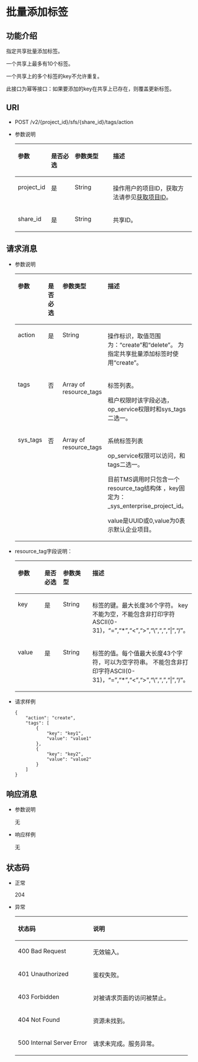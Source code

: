 # 批量添加标签<a name="ZH-CN_TOPIC_0171853645"></a>

## 功能介绍<a name="section10684447163819"></a>

指定共享批量添加标签。

一个共享上最多有10个标签。

一个共享上的多个标签的key不允许重复。

此接口为幂等接口：如果要添加的key在共享上已存在，则覆盖更新标签。

## URI<a name="section1665327514513"></a>

-   POST /v2/\{project\_id\}/sfs/\{share\_id\}/tags/action
-   参数说明

    <a name="table22021759152019"></a>
    <table><thead align="left"><tr id="row16139965152019"><th class="cellrowborder" valign="top" width="18.56%" id="mcps1.1.5.1.1"><p id="p17124101410431"><a name="p17124101410431"></a><a name="p17124101410431"></a>参数</p>
    </th>
    <th class="cellrowborder" valign="top" width="13.4%" id="mcps1.1.5.1.2"><p id="p1612415146430"><a name="p1612415146430"></a><a name="p1612415146430"></a>是否必选</p>
    </th>
    <th class="cellrowborder" valign="top" width="21.65%" id="mcps1.1.5.1.3"><p id="p312416148432"><a name="p312416148432"></a><a name="p312416148432"></a>参数类型</p>
    </th>
    <th class="cellrowborder" valign="top" width="46.39%" id="mcps1.1.5.1.4"><p id="p3124181464318"><a name="p3124181464318"></a><a name="p3124181464318"></a>描述</p>
    </th>
    </tr>
    </thead>
    <tbody><tr id="row55089343152019"><td class="cellrowborder" valign="top" width="18.56%" headers="mcps1.1.5.1.1 "><p id="p1781134044818"><a name="p1781134044818"></a><a name="p1781134044818"></a>project_id</p>
    </td>
    <td class="cellrowborder" valign="top" width="13.4%" headers="mcps1.1.5.1.2 "><p id="p59952126152019"><a name="p59952126152019"></a><a name="p59952126152019"></a>是</p>
    </td>
    <td class="cellrowborder" valign="top" width="21.65%" headers="mcps1.1.5.1.3 "><p id="p24284048152019"><a name="p24284048152019"></a><a name="p24284048152019"></a>String</p>
    </td>
    <td class="cellrowborder" valign="top" width="46.39%" headers="mcps1.1.5.1.4 "><p id="p20850895152019"><a name="p20850895152019"></a><a name="p20850895152019"></a>操作用户的项目ID，获取方法请参见<a href="获取项目ID.md">获取项目ID</a>。</p>
    </td>
    </tr>
    <tr id="row3119103219486"><td class="cellrowborder" valign="top" width="18.56%" headers="mcps1.1.5.1.1 "><p id="p1011933217487"><a name="p1011933217487"></a><a name="p1011933217487"></a>share_id</p>
    </td>
    <td class="cellrowborder" valign="top" width="13.4%" headers="mcps1.1.5.1.2 "><p id="p18120163210481"><a name="p18120163210481"></a><a name="p18120163210481"></a>是</p>
    </td>
    <td class="cellrowborder" valign="top" width="21.65%" headers="mcps1.1.5.1.3 "><p id="p11120113294813"><a name="p11120113294813"></a><a name="p11120113294813"></a>String</p>
    </td>
    <td class="cellrowborder" valign="top" width="46.39%" headers="mcps1.1.5.1.4 "><p id="p13120143211489"><a name="p13120143211489"></a><a name="p13120143211489"></a>共享ID。</p>
    </td>
    </tr>
    </tbody>
    </table>


## 请求消息<a name="section5063604914513"></a>

-   参数说明

    <a name="table1836815510524"></a>
    <table><thead align="left"><tr id="row1137265565217"><th class="cellrowborder" valign="top" width="16.33%" id="mcps1.1.5.1.1"><p id="p18618102193316"><a name="p18618102193316"></a><a name="p18618102193316"></a>参数</p>
    </th>
    <th class="cellrowborder" valign="top" width="12.85%" id="mcps1.1.5.1.2"><p id="p116189212331"><a name="p116189212331"></a><a name="p116189212331"></a>是否必选</p>
    </th>
    <th class="cellrowborder" valign="top" width="18.78%" id="mcps1.1.5.1.3"><p id="p1961872118337"><a name="p1961872118337"></a><a name="p1961872118337"></a>参数类型</p>
    </th>
    <th class="cellrowborder" valign="top" width="52.04%" id="mcps1.1.5.1.4"><p id="p11618162103318"><a name="p11618162103318"></a><a name="p11618162103318"></a>描述</p>
    </th>
    </tr>
    </thead>
    <tbody><tr id="row1476962172917"><td class="cellrowborder" valign="top" width="16.33%" headers="mcps1.1.5.1.1 "><p id="p1876919212918"><a name="p1876919212918"></a><a name="p1876919212918"></a>action</p>
    </td>
    <td class="cellrowborder" valign="top" width="12.85%" headers="mcps1.1.5.1.2 "><p id="p1276919232920"><a name="p1276919232920"></a><a name="p1276919232920"></a>是</p>
    </td>
    <td class="cellrowborder" valign="top" width="18.78%" headers="mcps1.1.5.1.3 "><p id="p10769112142919"><a name="p10769112142919"></a><a name="p10769112142919"></a>String</p>
    </td>
    <td class="cellrowborder" valign="top" width="52.04%" headers="mcps1.1.5.1.4 "><p id="p197694202910"><a name="p197694202910"></a><a name="p197694202910"></a>操作标识，取值范围为：“create”和“delete”。 为指定共享批量添加标签时使用“create”。</p>
    </td>
    </tr>
    <tr id="row8379125520523"><td class="cellrowborder" valign="top" width="16.33%" headers="mcps1.1.5.1.1 "><p id="p13380755115210"><a name="p13380755115210"></a><a name="p13380755115210"></a>tags</p>
    </td>
    <td class="cellrowborder" valign="top" width="12.85%" headers="mcps1.1.5.1.2 "><p id="p1038255513523"><a name="p1038255513523"></a><a name="p1038255513523"></a>否</p>
    </td>
    <td class="cellrowborder" valign="top" width="18.78%" headers="mcps1.1.5.1.3 "><p id="p18383165518521"><a name="p18383165518521"></a><a name="p18383165518521"></a>Array of resource_tags</p>
    </td>
    <td class="cellrowborder" valign="top" width="52.04%" headers="mcps1.1.5.1.4 "><p id="p938455505218"><a name="p938455505218"></a><a name="p938455505218"></a>标签列表。</p>
    <p id="p1673311911399"><a name="p1673311911399"></a><a name="p1673311911399"></a>租户权限时该字段必选，op_service权限时和sys_tags二选一。</p>
    </td>
    </tr>
    <tr id="row1190711903815"><td class="cellrowborder" valign="top" width="16.33%" headers="mcps1.1.5.1.1 "><p id="p1143742223818"><a name="p1143742223818"></a><a name="p1143742223818"></a>sys_tags</p>
    </td>
    <td class="cellrowborder" valign="top" width="12.85%" headers="mcps1.1.5.1.2 "><p id="p14437182293810"><a name="p14437182293810"></a><a name="p14437182293810"></a>否</p>
    </td>
    <td class="cellrowborder" valign="top" width="18.78%" headers="mcps1.1.5.1.3 "><p id="p4437142283816"><a name="p4437142283816"></a><a name="p4437142283816"></a>Array of resource_tags</p>
    </td>
    <td class="cellrowborder" valign="top" width="52.04%" headers="mcps1.1.5.1.4 "><p id="p194371522163815"><a name="p194371522163815"></a><a name="p194371522163815"></a>系统标签列表</p>
    <p id="p54371022143812"><a name="p54371022143812"></a><a name="p54371022143812"></a>op_service权限可以访问，和tags二选一。</p>
    <p id="p104374229387"><a name="p104374229387"></a><a name="p104374229387"></a>目前TMS调用时只包含一个resource_tag结构体 ，key固定为：_sys_enterprise_project_id。</p>
    <p id="p10437022143814"><a name="p10437022143814"></a><a name="p10437022143814"></a>value是UUID或0,value为0表示默认企业项目。</p>
    </td>
    </tr>
    </tbody>
    </table>

-   resource\_tag字段说明：

    <a name="table14385185545214"></a>
    <table><thead align="left"><tr id="row5389135517522"><th class="cellrowborder" valign="top" width="17.349999999999998%" id="mcps1.1.5.1.1"><p id="p346222643313"><a name="p346222643313"></a><a name="p346222643313"></a>参数</p>
    </th>
    <th class="cellrowborder" valign="top" width="13.270000000000001%" id="mcps1.1.5.1.2"><p id="p104621926173313"><a name="p104621926173313"></a><a name="p104621926173313"></a>是否必选</p>
    </th>
    <th class="cellrowborder" valign="top" width="19.39%" id="mcps1.1.5.1.3"><p id="p346212673314"><a name="p346212673314"></a><a name="p346212673314"></a>参数类型</p>
    </th>
    <th class="cellrowborder" valign="top" width="49.99%" id="mcps1.1.5.1.4"><p id="p146217263333"><a name="p146217263333"></a><a name="p146217263333"></a>描述</p>
    </th>
    </tr>
    </thead>
    <tbody><tr id="row10396165515211"><td class="cellrowborder" valign="top" width="17.349999999999998%" headers="mcps1.1.5.1.1 "><p id="p7397185512522"><a name="p7397185512522"></a><a name="p7397185512522"></a>key</p>
    </td>
    <td class="cellrowborder" valign="top" width="13.270000000000001%" headers="mcps1.1.5.1.2 "><p id="p19398125516523"><a name="p19398125516523"></a><a name="p19398125516523"></a>是</p>
    </td>
    <td class="cellrowborder" valign="top" width="19.39%" headers="mcps1.1.5.1.3 "><p id="p18399255165215"><a name="p18399255165215"></a><a name="p18399255165215"></a>String</p>
    </td>
    <td class="cellrowborder" valign="top" width="49.99%" headers="mcps1.1.5.1.4 "><p id="p14400185515528"><a name="p14400185515528"></a><a name="p14400185515528"></a>标签的键。最大长度36个字符。 key不能为空，不能包含非打印字符ASCII(0-31)，“=”,“*”,“&lt;”,“&gt;”,“\”,“,”,“|”,“/”。</p>
    </td>
    </tr>
    <tr id="row144011055105210"><td class="cellrowborder" valign="top" width="17.349999999999998%" headers="mcps1.1.5.1.1 "><p id="p144021355135210"><a name="p144021355135210"></a><a name="p144021355135210"></a>value</p>
    </td>
    <td class="cellrowborder" valign="top" width="13.270000000000001%" headers="mcps1.1.5.1.2 "><p id="p1640495512522"><a name="p1640495512522"></a><a name="p1640495512522"></a>是</p>
    </td>
    <td class="cellrowborder" valign="top" width="19.39%" headers="mcps1.1.5.1.3 "><p id="p16405255185213"><a name="p16405255185213"></a><a name="p16405255185213"></a>String</p>
    </td>
    <td class="cellrowborder" valign="top" width="49.99%" headers="mcps1.1.5.1.4 "><p id="p240685517526"><a name="p240685517526"></a><a name="p240685517526"></a>标签的值。每个值最大长度43个字符，可以为空字符串。 不能包含非打印字符ASCII(0-31)，“=”,“*”,“&lt;”,“&gt;”,“\”,“,”,“|”,“/”。</p>
    </td>
    </tr>
    </tbody>
    </table>

-   请求样例

    ```
    {
        "action": "create",
        "tags": [
            {
                "key": "key1",
                "value": "value1"
            },
            {
                "key": "key2",
                "value": "value2"
            }
        ]
    }
    ```


## 响应消息<a name="section6408307814513"></a>

-   参数说明

    无


-   响应样例

    无


## 状态码<a name="section4959408514513"></a>

-   正常

    204

-   异常

    <a name="table6245403714513"></a>
    <table><thead align="left"><tr id="row1507735814513"><th class="cellrowborder" valign="top" width="43.43%" id="mcps1.1.3.1.1"><p id="p1330652014513"><a name="p1330652014513"></a><a name="p1330652014513"></a>状态码</p>
    </th>
    <th class="cellrowborder" valign="top" width="56.57%" id="mcps1.1.3.1.2"><p id="p408636314513"><a name="p408636314513"></a><a name="p408636314513"></a>说明</p>
    </th>
    </tr>
    </thead>
    <tbody><tr id="row3477393214513"><td class="cellrowborder" valign="top" width="43.43%" headers="mcps1.1.3.1.1 "><p id="p6522508214513"><a name="p6522508214513"></a><a name="p6522508214513"></a>400 Bad Request</p>
    </td>
    <td class="cellrowborder" valign="top" width="56.57%" headers="mcps1.1.3.1.2 "><p id="p4874025614513"><a name="p4874025614513"></a><a name="p4874025614513"></a>无效输入。</p>
    </td>
    </tr>
    <tr id="row3600912414513"><td class="cellrowborder" valign="top" width="43.43%" headers="mcps1.1.3.1.1 "><p id="p3105792214513"><a name="p3105792214513"></a><a name="p3105792214513"></a>401 Unauthorized</p>
    </td>
    <td class="cellrowborder" valign="top" width="56.57%" headers="mcps1.1.3.1.2 "><p id="p3266375714513"><a name="p3266375714513"></a><a name="p3266375714513"></a>鉴权失败。</p>
    </td>
    </tr>
    <tr id="row2553835814513"><td class="cellrowborder" valign="top" width="43.43%" headers="mcps1.1.3.1.1 "><p id="p5534113514513"><a name="p5534113514513"></a><a name="p5534113514513"></a>403 Forbidden</p>
    </td>
    <td class="cellrowborder" valign="top" width="56.57%" headers="mcps1.1.3.1.2 "><p id="p5344692014513"><a name="p5344692014513"></a><a name="p5344692014513"></a>对被请求页面的访问被禁止。</p>
    </td>
    </tr>
    <tr id="row1126023214513"><td class="cellrowborder" valign="top" width="43.43%" headers="mcps1.1.3.1.1 "><p id="p3966357214513"><a name="p3966357214513"></a><a name="p3966357214513"></a>404 Not Found</p>
    </td>
    <td class="cellrowborder" valign="top" width="56.57%" headers="mcps1.1.3.1.2 "><p id="p5863278914513"><a name="p5863278914513"></a><a name="p5863278914513"></a>资源未找到。</p>
    </td>
    </tr>
    <tr id="row1011562214513"><td class="cellrowborder" valign="top" width="43.43%" headers="mcps1.1.3.1.1 "><p id="p1405905414513"><a name="p1405905414513"></a><a name="p1405905414513"></a>500 Internal Server Error</p>
    </td>
    <td class="cellrowborder" valign="top" width="56.57%" headers="mcps1.1.3.1.2 "><p id="p6504160314513"><a name="p6504160314513"></a><a name="p6504160314513"></a>请求未完成。服务异常。</p>
    </td>
    </tr>
    </tbody>
    </table>


